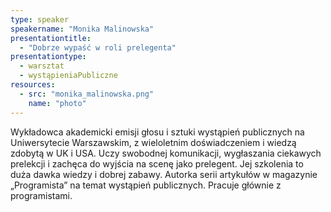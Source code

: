 ```yaml
---
type: speaker
speakername: "Monika Malinowska"
presentationtitle:
  - "Dobrze wypaść w roli prelegenta"
presentationtype: 
  - warsztat
  - wystąpieniaPubliczne
resources:
  - src: "monika_malinowska.png"
    name: "photo"
---
```

Wykładowca akademicki emisji głosu i sztuki wystąpień publicznych na Uniwersytecie Warszawskim, z wieloletnim doświadczeniem i wiedzą zdobytą w UK i USA. Uczy swobodnej komunikacji, wygłaszania ciekawych prelekcji i zachęca do wyjścia na scenę jako prelegent. Jej szkolenia to duża dawka wiedzy i dobrej zabawy. Autorka serii artykułów w magazynie „Programista” na temat wystąpień publicznych. Pracuje głównie z programistami. 
